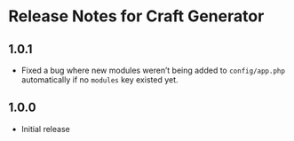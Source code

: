 # Release Notes for Craft Generator

## 1.0.1
- Fixed a bug where new modules weren’t being added to `config/app.php` automatically if no `modules` key existed yet.

## 1.0.0
- Initial release
